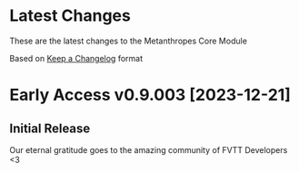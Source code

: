# Latest Changes

These are the latest changes to the Metanthropes Core Module

Based on [Keep a Changelog](https://keepachangelog.com/en/1.1.0/) format

# Early Access v0.9.003 [2023-12-21]

## Initial Release

Our eternal gratitude goes to the amazing community of FVTT Developers <3
